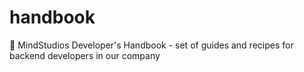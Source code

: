 # handbook
📙 MindStudios Developer's Handbook - set of guides and recipes for backend developers in our company
